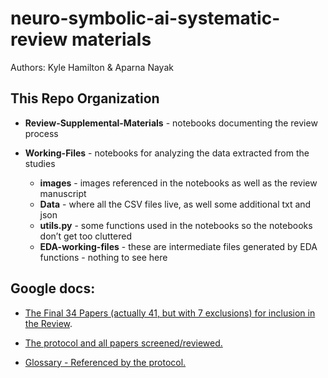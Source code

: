 neuro-symbolic-ai-systematic-review materials
=============================================

Authors: Kyle Hamilton & Aparna Nayak



This Repo Organization
----------------------

-   **Review-Supplemental-Materials** - notebooks documenting the review process
    

-   **Working-Files** - notebooks for analyzing the data extracted from the studies
    -   **images** - images referenced in the notebooks as well as the review manuscript
    -   **Data** - where all the CSV files live, as well some additional txt and
        json
    -   **utils.py** - some functions used in the notebooks so the notebooks
        don’t get too cluttered
    -   **EDA-working-files** - these are intermediate files generated by EDA
        functions - nothing to see here


Google docs:
------------

-   [The Final 34 Papers (actually 41, but with 7 exclusions) for inclusion in the
    Review](https://docs.google.com/spreadsheets/d/1TY3cgr422oJrLIwWZWxeFae9B0yaofpthFsxMPyIrUs/edit#gid=1461992981).

-   [The protocol and all papers
    screened/reviewed.](https://docs.google.com/spreadsheets/d/1mMiZ5twurucBnW_EScDh9GT5-io9Q7XlKVY_nIOH6rA/edit#gid=1747218129)

-   [Glossary - Referenced by the
    protocol.](https://docs.google.com/spreadsheets/d/1VzW2_ytt7A-f4IG0iVJdowr2s-9A7oQmYTkCghmcWk0/edit#gid=0)

